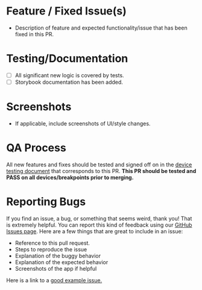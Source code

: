 # Feature / Fixed Issue(s)
- Description of feature and expected functionality/issue that has been fixed in this PR.

# Testing/Documentation
- [ ] All significant new logic is covered by tests.
- [ ] Storybook documentation has been added.

# Screenshots
- If applicable, include screenshots of UI/style changes.

# QA Process
All new features and fixes should be tested and signed off on in the [device testing document](https://docs.google.com/spreadsheets/d/1TG0jmltkp61oRA4nYpcoGFTh1lDxa1A8dSnitBKT0lk/edit#gid=1270385294) that corresponds to this PR. **This PR should be tested and PASS on all devices/breakpoints prior to merging.**

# Reporting Bugs
If you find an issue, a bug, or something that seems weird, thank you! That is extremely helpful. You can report this kind of feedback using our [GitHub Issues page](https://github.com/NewSpring/Holtzman/issues). Here are a few things that are great to include in an issue:

- Reference to this pull request.
- Steps to reproduce the issue
- Explanation of the buggy behavior
- Explanation of the expected behavior
- Screenshots of the app if helpful

Here is a link to a [good example issue.](https://github.com/NewSpring/Apollos/issues/841)